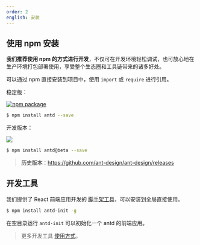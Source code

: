 ```yaml
---
order: 2
english: 安装
---
```


## 使用 npm 安装

**我们推荐使用 npm 的方式进行开发**，不仅可在开发环境轻松调试，也可放心地在生产环境打包部署使用，享受整个生态圈和工具链带来的诸多好处。

可以通过 npm 直接安装到项目中，使用 `import` 或 `require` 进行引用。

稳定版：

[![npm package](http://img.shields.io/npm/v/antd.svg?style=flat-square)](https://www.npmjs.org/package/antd)

```bash
$ npm install antd --save
```

开发版本：

[![](https://cnpmjs.org/badge/v/antd.svg?&tag=beta&subject=npm)](https://www.npmjs.org/package/antd)

```bash
$ npm install antd@beta --save
```

> **历史版本**：https://github.com/ant-design/ant-design/releases


## 开发工具

我们提供了 React 前端应用开发的 [脚手架工具](https://github.com/ant-design/antd-init)，可以安装到全局直接使用。

```bash
$ npm install antd-init -g
```

在空目录运行 `antd-init` 可以初始化一个 antd 的前端应用。

> 更多开发工具 [使用方式](http://ant-tool.github.io/)。
